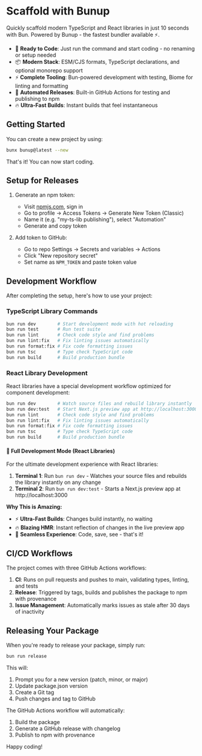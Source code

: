 # Scaffold with Bunup

Quickly scaffold modern TypeScript and React libraries in just 10 seconds with Bun. Powered by Bunup - the fastest bundler available ⚡️.

- 🚀 **Ready to Code**: Just run the command and start coding - no renaming or setup needed
- 📦 **Modern Stack**: ESM/CJS formats, TypeScript declarations, and optional monorepo support
- ⚡️ **Complete Tooling**: Bun-powered development with testing, Biome for linting and formatting
- 🚢 **Automated Releases**: Built-in GitHub Actions for testing and publishing to npm
- 🔥 **Ultra-Fast Builds**: Instant builds that feel instantaneous

## Getting Started

You can create a new project by using:

```sh [bun]
bunx bunup@latest --new
```

That's it! You can now start coding.

## Setup for Releases

1. Generate an npm token:
   - Visit [npmjs.com](https://www.npmjs.com/), sign in
   - Go to profile → Access Tokens → Generate New Token (Classic)
   - Name it (e.g. "my-ts-lib publishing"), select "Automation"
   - Generate and copy token

2. Add token to GitHub:
   - Go to repo Settings → Secrets and variables → Actions
   - Click "New repository secret"
   - Set name as `NPM_TOKEN` and paste token value

## Development Workflow

After completing the setup, here's how to use your project:

### TypeScript Library Commands

```sh
bun run dev        # Start development mode with hot reloading
bun run test       # Run test suite
bun run lint       # Check code style and find problems
bun run lint:fix   # Fix linting issues automatically
bun run format:fix # Fix code formatting issues
bun run tsc        # Type check TypeScript code
bun run build      # Build production bundle
```

### React Library Development

React libraries have a special development workflow optimized for component development:

```sh
bun run dev        # Watch source files and rebuild library instantly
bun run dev:test   # Start Next.js preview app at http://localhost:3000
bun run lint       # Check code style and find problems
bun run lint:fix   # Fix linting issues automatically
bun run format:fix # Fix code formatting issues
bun run tsc        # Type check TypeScript code
bun run build      # Build production bundle
```

#### 🚀 Full Development Mode (React Libraries)

For the ultimate development experience with React libraries:

1. **Terminal 1**: Run `bun run dev` - Watches your source files and rebuilds the library instantly on any change
2. **Terminal 2**: Run `bun run dev:test` - Starts a Next.js preview app at http://localhost:3000

**Why This is Amazing:**
- ⚡️ **Ultra-Fast Builds**: Changes build instantly, no waiting
- 🔥 **Blazing HMR**: Instant reflection of changes in the live preview app
- 💫 **Seamless Experience**: Code, save, see - that's it!

## CI/CD Workflows

The project comes with three GitHub Actions workflows:

1. **CI**: Runs on pull requests and pushes to main, validating types, linting, and tests
2. **Release**: Triggered by tags, builds and publishes the package to npm with provenance
3. **Issue Management**: Automatically marks issues as stale after 30 days of inactivity

## Releasing Your Package

When you're ready to release your package, simply run:

```sh
bun run release
```

This will:

1. Prompt you for a new version (patch, minor, or major)
2. Update package.json version
3. Create a Git tag
4. Push changes and tag to GitHub

The GitHub Actions workflow will automatically:

1. Build the package
2. Generate a GitHub release with changelog
3. Publish to npm with provenance

Happy coding!
